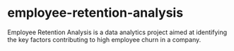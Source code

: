 # employee-retention-analysis
Employee Retention Analysis is a data analytics project aimed at identifying the key factors contributing to high employee churn in a company. 
